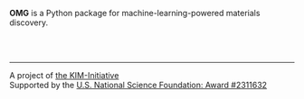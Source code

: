 **OMG** is a Python package for machine-learning-powered materials discovery.

<br><br>
* * *

A project of [the KIM-Initiative](https://kim-initiative.org/)  
Supported by the [U.S. National Science Foundation: Award #2311632](https://www.nsf.gov/awardsearch/showAward?AWD_ID=2311632&HistoricalAwards=false)
